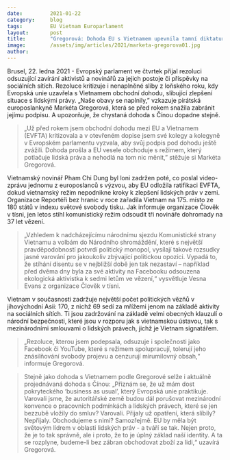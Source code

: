```yaml
---
date:         2021-01-22
category:     blog
tags:         EU Vietnam Europarlament
layout:       post
title:        "Gregorová: Dohoda EU s Vietnamem upevnila tamní diktaturu. Dohoda s Čínou dopadne stejně, ne-li hůř"
image:        /assets/img/articles/2021/marketa-gregorova01.jpg
author:       
---
```


Brusel, 22. ledna 2021 - Evropský parlament ve čtvrtek přijal rezoluci odsuzující zavírání aktivistů a novinářů za jejich postoje či příspěvky na sociálních sítích. Rezoluce kritizuje i nenaplněné sliby z loňského roku, kdy Evropská unie uzavřela s Vietnamem obchodní dohodu, slibující zlepšení situace s lidskými právy. „Naše obavy se naplnily,” vzkazuje pirátská europoslankyně Markéta Gregorová, která se před rokem snažila zabránit jejímu podpisu. A upozorňuje, že chystaná dohoda s Čínou dopadne stejně. 

 

> „Už před rokem jsem obchodní dohodu mezi EU a Vietnamem (EVFTA) kritizovala a v otevřeném dopise jsem své kolegy a kolegyně v Evropském parlamentu vyzvala, aby svůj podpis pod dohodu ještě zvážili. Dohoda prošla a EU vesele obchoduje s režimem, který potlačuje lidská práva a nehodlá na tom nic měnit,” stěžuje si Markéta Gregorová.

 

Vietnamský novinář Pham Chi Dung byl loni zadržen poté, co poslal video-zprávu jednomu z europoslanců s výzvou, aby EU odložila ratifikaci EVFTA, dokud vietnamský režim nepodnikne kroky k zlepšení lidských práv v zemi. Organizace Reportéři bez hranic v roce zařadila Vietnam na 175. místo ze 180 států v indexu světové svobody tisku. Jak informuje organizace Člověk v tísni, jen letos stihl komunistický režim odsoudit tři novináře dohromady na 37 let vězení. 

 

> „Vzhledem k nadcházejícímu národnímu sjezdu Komunistické strany Vietnamu a volbám do Národního shromáždění, které s největší pravděpodobností potvrdí politický monopol, vysílají takové rozsudky jasné varování pro jakoukoliv zbývající politickou opozici. Vypadá to, že stíhání disentu se v nejbližší době jen tak nezastaví – například před dvěma dny byla za své aktivity na Facebooku odsouzena ekologická aktivistka k sedmi letům ve vězení,“ vysvětluje Vesna Evans z organizace Člověk v tísni. 

 

Vietnam v současnosti zadržuje největší počet politických vězňů v jihovýchodní Asii: 170, z nichž 69 sedí za mřížemi jenom na základě aktivity na sociálních sítích. Ti jsou zadržování na základě velmi obecných klauzulí o národní bezpečnosti, které jsou v rozporu jak s vietnamskou ústavou, tak s mezinárodními smlouvami o lidských právech, jichž je Vietnam signatářem.

 

> „Rezoluce, kterou jsem podepsala, odsuzuje i společnosti jako Facebook či YouTube, které s režimem spolupracují, tolerují jeho znásilňování svobody projevu a cenzurují mírumilovný obsah,“ informuje Gregorová.


> Stejně jako dohoda s Vietnamem podle Gregorové selže i aktuálně projednávaná dohoda s Čínou: „Přiznám se, že už mám dost pokryteckého ‘business as usual’, který Evropská unie praktikuje. Varovali jsme, že autoritářské země budou dál porušovat mezinárodní konvence o pracovních podmínkách a lidských právech, které se jen bezzubě vložily do smluv? Varovali. Přijaly už opatření, která slíbily? Nepřijaly. Obchodujeme s nimi? Samozřejmě. EU by měla být světovým lídrem v oblasti lidských práv - a tváří se tak. Nejen proto, že je to tak správně, ale i proto, že to je úplný základ naší identity. A ta se rozplyne, budeme-li bez zábran obchodovat zboží za lidi,“ uzavírá Gregorová.
